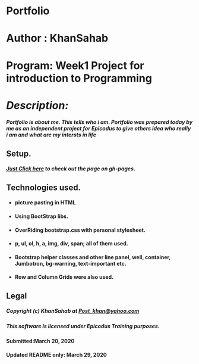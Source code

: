 # Portfolio
# Author : KhanSahab
# Program: Week1 Project for introduction to Programming
# _Description:_  
##### **Portfolio** is about me. This tells who i am. Portfolio was prepared today by me as an independent project for Epicodus to give others idea who really i am and what are my intersts in life



## Setup.
##### [Just Click here](https://nkhakwan.github.io/Portfolio/) to check out the page on gh-pages.

## Technologies used.

* ####  picture pasting in HTML
* ####  Using BootStrap libs.
* ####  OverRiding bootstrap.css with personal stylesheet.
* ####  p, ul, ol, h, a, img, div, span; all of them used.
* ####  Bootstrap helper classes and other line panel, well, container, Jumbotron, bg-warning, text-important etc.
* #### Row and Column Grids were also used.
## Legal
##### Copyright (c) KhanSahab at Post_khan@yahoo.com
##### This software is licensed under Epicodus Training purposes.
#### Submitted:March 20, 2020
#### Updated README only: March 29, 2020
